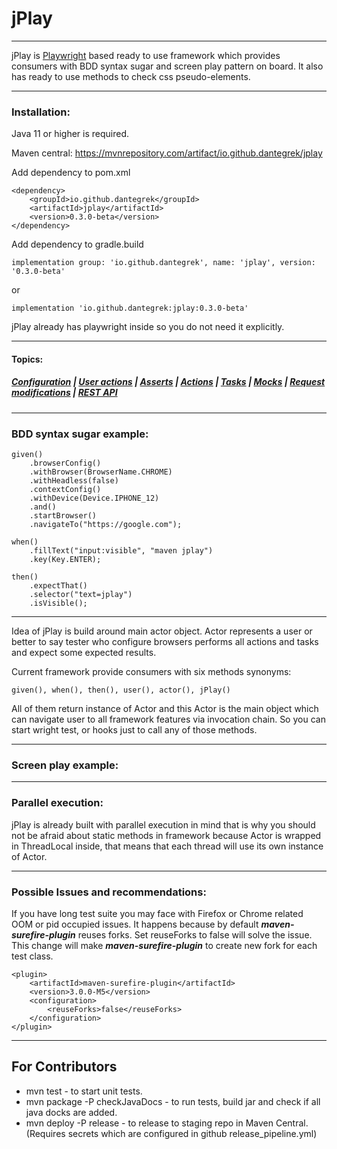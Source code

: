 # jPlay
_____________

jPlay is [Playwright](https://playwright.dev/java/) based ready to use framework which provides consumers with BDD
syntax sugar and screen play pattern on board. It also has ready to use methods to check css pseudo-elements.
_____________
### Installation:
Java 11 or higher is required.

Maven central: https://mvnrepository.com/artifact/io.github.dantegrek/jplay

Add dependency to pom.xml

```
<dependency>
    <groupId>io.github.dantegrek</groupId>
    <artifactId>jplay</artifactId>
    <version>0.3.0-beta</version>
</dependency>
```

Add dependency to gradle.build

```
implementation group: 'io.github.dantegrek', name: 'jplay', version: '0.3.0-beta'
```

or

```
implementation 'io.github.dantegrek:jplay:0.3.0-beta'
```

jPlay already has playwright inside so you do not need it explicitly.
_____________
#### Topics:

##### [Configuration](/docs/configuration.md) | [User actions](/docs/user_actions.md) | [Asserts](/docs/asserts.md) | [Actions](/docs/actions.md) | [Tasks](/docs/tasks.md) | [Mocks](/docs/mocks) | [Request modifications](docs/request_modifications.md) | [REST API](docs/rest_api.md)
_________
### BDD syntax sugar example:

```
given()
    .browserConfig()
    .withBrowser(BrowserName.CHROME)
    .withHeadless(false)
    .contextConfig()
    .withDevice(Device.IPHONE_12)
    .and()
    .startBrowser()
    .navigateTo("https://google.com");

when()
    .fillText("input:visible", "maven jplay")
    .key(Key.ENTER);

then()
    .expectThat()
    .selector("text=jplay")
    .isVisible();
```
________
Idea of jPlay is build around main actor object. Actor represents a user or better to say tester who configure browsers
performs all actions and tasks and expect some expected results.

Current framework provide consumers with six methods synonyms:

```
given(), when(), then(), user(), actor(), jPlay()
```

All of them return instance of Actor and this Actor is the main object which can navigate user to all framework features
via invocation chain. So you can start wright test, or hooks just to call any of those methods.
___
### Screen play example:
__________
### Parallel execution:
jPlay is already built with parallel execution in mind that is why you should not be afraid about static methods in
framework because Actor is wrapped in ThreadLocal inside, that means that each thread will use its own instance of
Actor.
_________
### Possible Issues and recommendations:

If you have long test suite you may face with Firefox or Chrome related OOM or pid occupied issues. It happens
because by default ***maven-surefire-plugin*** reuses forks. Set reuseForks to false will solve the issue. 
This change will make ***maven-surefire-plugin*** to create new fork for each test class.
```
<plugin>
    <artifactId>maven-surefire-plugin</artifactId>
    <version>3.0.0-M5</version>
    <configuration>
        <reuseForks>false</reuseForks>
    </configuration>
</plugin>
```
____________
## For Contributors

* mvn test - to start unit tests.
* mvn package -P checkJavaDocs - to run tests, build jar and check if all java docks are added.
* mvn deploy -P release - to release to staging repo in Maven Central. (Requires secrets which are configured in github
  release_pipeline.yml)
